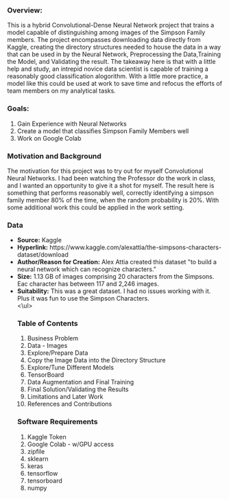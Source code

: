 ### Overview:
<p>This is a hybrid Convolutional-Dense Neural Network project that trains a model capable of distinguishing among images of the Simpson Family members.  The project encompasses downloading data directly from Kaggle, creating the directory structures needed to house the data in a way that can be used in by the Neural Network, Preprocessing the Data,Training the Model, and Validating the result.  The takeaway here is that with a little help and study, an intrepid novice data scientist is capable of training a reasonably good classification alogorithm.  With a little more practice, a model like this could be used at work to save time and refocus the efforts of team members on my analytical tasks.</p>

### Goals:
<ol>
<li>Gain Experience with Neural Networks</li>
<li>Create a model that classifies Simpson Family Members well</li>
<li>Work on Google Colab</li>
</ol>

### Motivation and Background
<p>The motivation for this project was to try out for myself Convolutional Neural Networks.  I had been watching the Professor do the work in class, and I wanted an opportunity to give it a shot for myself.  The result here is something that performs reasonably well, correctly identifying a simpson family member 80% of the time, when the random probability is 20%.  With some additional work this could be applied in the work setting.</p>

### Data
<ul><li><b>Source:</b>  Kaggle </li>
    <li><b>Hyperlink:</b> https://www.kaggle.com/alexattia/the-simpsons-characters-dataset/download</li>
    <li><b>Author/Reason for Creation:</b> Alex Attia created this dataset "to build a neural network which can recognize characters."</li>
    <li><b>Size:</b>  1.13 GB of images comprising 20 characters from the Simpsons.  Eac character has between 117 and 2,246 images.</li>
    <li><b>Suitability:</b> This was a great dataset.  I had no issues working with it.  Plus it was fun to use the Simpson Characters.</li><\ul>


### Table of Contents

<ol><li>Business Problem</li>
    <li>Data - Images</li>
    <li>Explore/Prepare Data</li>
    <li>Copy the Image Data into the Directory Structure</li>
    <li>Explore/Tune Different Models</li>
    <li>TensorBoard</li>
    <li>Data Augmentation and Final Training</li>
    <li>Final Solution/Validating the Results</li>
    <li>Limitations and Later Work</li>
    <li>References and Contributions</li></ol>

### Software Requirements
<ol>
<li>Kaggle Token</li>
<li>Google Colab - w/GPU access</li>
<li>zipfile</li>
<li>sklearn</li>
<li>keras</li>
<li>tensorflow</li>
<li>tensorboard</li>
<li>numpy</li></ol>